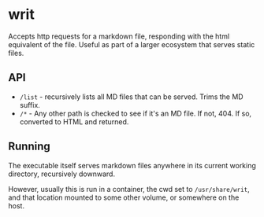 writ
====

Accepts http requests for a markdown file, responding with the html equivalent of the file.
Useful as part of a larger ecosystem that serves static files. 

## API

* `/list` - recursively lists all MD files that can be served. Trims the MD suffix.
* `/*` - Any other path is checked to see if it's an MD file. If not, 404. If so, converted to HTML and returned.

## Running

The executable itself serves markdown files anywhere in its current working directory, recursively downward.

However, usually this is run in a container, the cwd set to `/usr/share/writ`, and that location mounted to some other volume, or somewhere on the host.